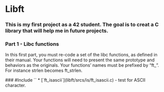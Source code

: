 # Libft
  <h3>This is my first project as a 42 student. The goal is to creat a C library that will help me in future projects.</h3></div>
  <h3>Part 1 - Libc functions</h3>
  <p>In this first part, you must re-code a set of the libc functions, as defined in their
manual. Your functions will need to present the same prototype and behaviors as the originals. Your functions’ names must be prefixed by “ft_”. For instance strlen becomes
ft_strlen.</p>
### #Include `<stdio.h>`
* [`ft_isascii`](libft/srcs/is/ft_isascii.c)			- test for ASCII character.
